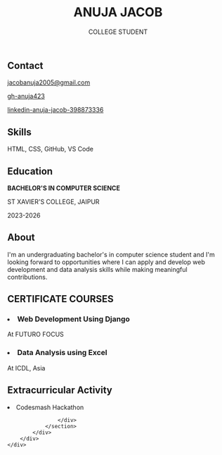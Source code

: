 <!DOCTYPE html>
<html lang="en">
<head>
    <meta charset="UTF-8">
    <meta name="viewport" content="width=device-width, initial-scale=1.0">
    <title>Resume</title>
    <link rel="stylesheet" href="style.css">
</head>
<body>
    <div class="resume">
        <header class="header">
            <h1 class="name">ANUJA JACOB</h1>
            <p class="title">COLLEGE STUDENT</p>
        </header>
        <div class="content">
            <div class="left-column">
                <section class="contact">
                    <h2>Contact</h2>
                    <p><a href="mailto:jacobanuja2005@example.com">jacobanuja2005@gmail.com</a></p>
                    <p><a href="https://github.com/anuja423" target="_blank">gh-anuja423</a></p>
                    <p><a href="https://www.linkedin.com/in/anuja-jacob-398873336/">linkedin-anuja-jacob-398873336</a></p>
                </section>
                <section class="skills">
                    <h2>Skills</h2>
                    <p>HTML, CSS, GitHub, VS Code</p>
                </section>
                <section class="education">
                    <h2>Education</h2>
                    <p><strong>BACHELOR'S IN COMPUTER SCIENCE</strong></p>
                    <p>ST XAVIER'S COLLEGE, JAIPUR</p>
                    <p>2023-2026</p>
                </section>
            </div>
            <div class="right-column">
                <section class="about">
                    <h2>About</h2>
                    <p>I'm an undergraduating bachelor's in computer science student and I'm looking forward to opportunities where I can apply and develop web development and data analysis skills while making meaningful contributions.</p>
                </section>
                <section class="work-experience">
                    <h2>CERTIFICATE COURSES</h2>
                    <div class="job">
                       <h3><li>Web Development Using Django</li></h3>
                        <p>At FUTURO FOCUS</p>
                        <h3><li>Data Analysis using Excel</li></h3>
                        <p>At ICDL, Asia
                    <h2>Extracurricular Activity</h2>
                    <li>Codesmash Hackathon</li>
                            
                    </div>
                </section>
            </div>
        </div>
    </div>
</body>
</html>

